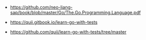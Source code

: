 - https://github.com/neo-liang-sap/book/blob/master/Go/The.Go.Programming.Language.pdf

- https://quii.gitbook.io/learn-go-with-tests

- https://github.com/quii/learn-go-with-tests/tree/master